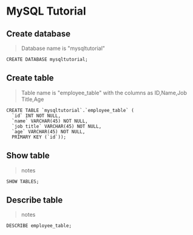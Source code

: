 # MySQL Tutorial

## Create database
> Database name is "mysqltutorial"
```
CREATE DATABASE mysqltutorial;
```

## Create table
> Table name is "employee_table" with the columns as ID,Name,Job Title,Age
```
CREATE TABLE `mysqltutorial`.`employee_table` (
  `id` INT NOT NULL,
  `name` VARCHAR(45) NOT NULL,
  `job title` VARCHAR(45) NOT NULL,
  `age` VARCHAR(45) NOT NULL,
  PRIMARY KEY (`id`));
```
## Show table
> notes
```
SHOW TABLES;
```
## Describe table
> notes
```
DESCRIBE employee_table;
```
